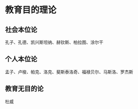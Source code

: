<!--
author: yuany3721
date: 2021-10-25
title: 教育知识与能力【学习笔记3】
tags: 教育目的理论 教育知识与能力
summary: 教育目的理论
-->
# 教育目的理论

## 社会本位论

孔子、孔德、凯兴斯坦纳、赫钦斯、柏拉图、涂尔干

## 个人本位论

孟子、卢梭、帕克、洛克、斐斯泰洛奇、福禄贝尔、马斯洛、罗杰斯

## 教育无目的论

杜威